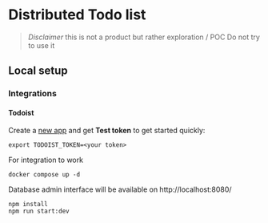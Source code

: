 # Distributed Todo list

> *Disclaimer* this is not a product but rather exploration / POC
> Do not try to use it


## Local setup

### Integrations

#### Todoist

Create a [new app](https://developer.todoist.com/appconsole.html) and get **Test token** to get started quickly:

```shell
export TODOIST_TOKEN=<your token>
```

For integration to work

```shell
docker compose up -d
```

Database admin interface will be available on http://localhost:8080/

```shell
npm install
npm run start:dev
```

